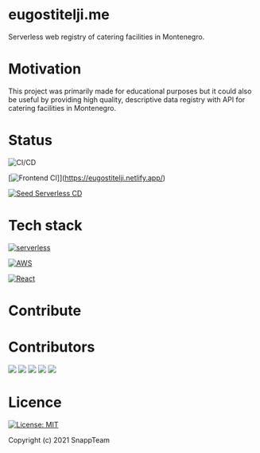 # eugostitelji.me

Serverless web registry of catering facilities in Montenegro.

# Motivation

This project was primarily made for educational purposes but it could also be useful by providing high quality, descriptive data registry with API for catering facilities in Montenegro.

# Status
![CI/CD](https://github.com/SnappTeamOpenUp/eugostitelji.me/actions/workflows/production-deploy.yml/badge.svg)

[![Frontend CI](https://img.shields.io/netlify/a79ae4f0-65ac-4b01-8271-dc8c37a65d4b)]](https://eugostitelji.netlify.app/)

[![Seed Serverless CD](https://img.shields.io/badge/SEED-SLS%20CD-purple)](https://seed.run/)
# Tech stack
[![serverless](http://public.serverless.com/badges/v3.svg)](http://www.serverless.com)

[![AWS](https://img.shields.io/badge/AWS-Amazon%20Web%20Services-orange)](https://aws.amazon.com/)

[![React](https://badges.aleen42.com/src/react.svg)](https://reactjs.org/)


# Contribute

# Contributors
[![](https://github.com/stemili.png?size=40)](https://github.com/stemili)
[![](https://github.com/rad1na.png?size=40)](https://github.com/rad1na)
[![](https://github.com/PetarCetkovic.png?size=40)](https://github.com/PetarCetkovic)
[![](https://github.com/AleksaVu.png?size=40)](https://github.com/AleksaVu)
[![](https://github.com/nikolakadic.png?size=40)](https://github.com/nikolakadic)


# Licence
[![License: MIT](https://img.shields.io/badge/License-MIT-yellow.svg)](https://github.com/SnappTeamOpenUp/eugostitelji.me/blob/main/LICENSE)

Copyright (c) 2021 SnappTeam

